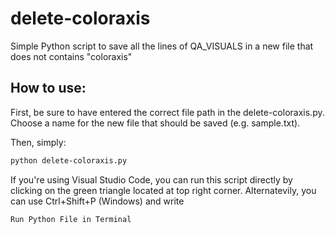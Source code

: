 # delete-coloraxis
Simple Python script to save all the lines of QA_VISUALS in a new file that does not contains "coloraxis"

## How to use:
First, be sure to have entered the correct file path in the delete-coloraxis.py.  
Choose a name for the new file that should be saved (e.g. sample.txt).  

Then, simply:
```bash
python delete-coloraxis.py
```

If you're using Visual Studio Code, you can run this script directly by clicking on the green triangle located at top right corner. Alternatevily, you can use Ctrl+Shift+P (Windows) and write
```
Run Python File in Terminal
```

